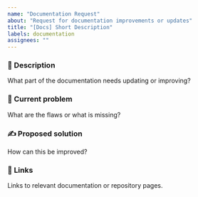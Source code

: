 ```yaml
---
name: "Documentation Request"
about: "Request for documentation improvements or updates"
title: "[Docs] Short Description"
labels: documentation
assignees: ""
---
```


### 📖 Description

What part of the documentation needs updating or improving?

### 📌 Current problem

What are the flaws or what is missing?

### ✍️ Proposed solution

How can this be improved?

### 🔗 Links

Links to relevant documentation or repository pages.

